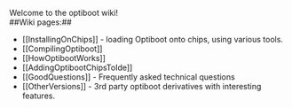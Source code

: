 Welcome to the optiboot wiki!<br>
##Wiki pages:##

* [[InstallingOnChips]] - loading Optiboot onto chips, using various tools.
* [[CompilingOptiboot]]
* [[HowOptibootWorks]]
* [[AddingOptibootChipsToIde]]
* [[GoodQuestions]] - Frequently asked technical questions
* [[OtherVersions]] - 3rd party optiboot derivatives with interesting features.